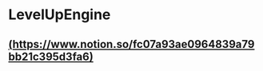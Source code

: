 # LevelUpEngine

[(https://www.notion.so/fc07a93ae0964839a79bb21c395d3fa6)](https://www.notion.so/fc07a93ae0964839a79bb21c395d3fa6)
--------------
